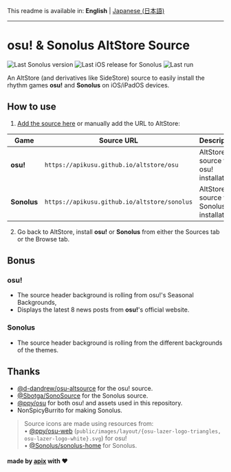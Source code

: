 This readme is available in: **English** | [Japanese (日本語)](README_ja.md)

---

# osu! & Sonolus AltStore Source

![Last Sonolus version](https://img.shields.io/badge/dynamic/json?url=https%3A%2F%2Fapikusu.github.io%2Faltstore%2Fsonolus&query=apps%5B0%5D.versions%5B0%5D.marketingVersion&label=Sonolus%20version)
![Last iOS release for Sonolus](https://img.shields.io/badge/dynamic/json?url=https%3A%2F%2Fapikusu.github.io%2Faltstore%2Fosu&query=apps%5B0%5D.versions%5B0%5D.buildVersion&label=osu!%20version&color=F964A7)
![Last run](https://img.shields.io/badge/dynamic/json?url=https%3A%2F%2Fapi.github.com%2Frepositories%2F973253992%2Factions%2Fworkflows%2F158497856%2Fruns%3Fstatus%3Dcompleted%26per_page%3D1&query=%24.workflow_runs%5B0%5D.updated_at&label=last%20run&color=dark_green)

An AltStore (and derivatives like SideStore) source to easily install the rhythm games **osu!** and **Sonolus** on iOS/iPadOS devices.

## How to use

1. [Add the source here](https://apikusu.github.io/altstore) or manually add the URL to AltStore:

| Game        | Source URL                                   | Description                               |
| ----------- | -------------------------------------------- | ----------------------------------------- |
| **osu!**    | `https://apikusu.github.io/altstore/osu`     | AltStore source for osu! installation.    |
| **Sonolus** | `https://apikusu.github.io/altstore/sonolus` | AltStore source for Sonolus installation. |

2. Go back to AltStore, install **osu!** or **Sonolus** from either the Sources tab or the Browse tab.

## Bonus

### osu!

- The source header background is rolling from osu!'s Seasonal Backgrounds,
- Displays the latest 8 news posts from **osu!**'s official website.

### Sonolus

- The source header background is rolling from the different backgrounds of the themes.

## Thanks

- [@d-dandrew/osu-altsource](https://github.com/d-dandrew/osu-altsource) for the osu! source.
- [@Sbotga/SonoSource](https://github.com/Sbotga/SonoSource) for the Sonolus source.
- [@ppy/osu](https://github.com/ppy/osu) for both osu! and assets used in this repository.
- NonSpicyBurrito for making Sonolus.

> Source icons are made using resources from:  
> • [@ppy/osu-web](https://github.com/ppy/osu-web) (`public/images/layout/{osu-lazer-logo-triangles, osu-lazer-logo-white}.svg`) for osu!  
> • [@Sonolus/sonolus-home](https://github.com/Sonolus/sonolus-home) for Sonolus.

#### made by [apix](https://github.com/apix0n/) with ❤️